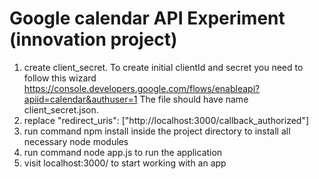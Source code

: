 # Google calendar API Experiment (innovation project)

1. create client_secret.
To create initial clientId and secret you need to follow this wizard https://console.developers.google.com/flows/enableapi?apiid=calendar&authuser=1
The file should have name client_secret.json.
2. replace "redirect_uris": ["http://localhost:3000/callback_authorized"]
3. run command npm install inside the project directory to install all necessary node modules
4. run command node app.js to run the application
5. visit localhost:3000/ to start working with an app